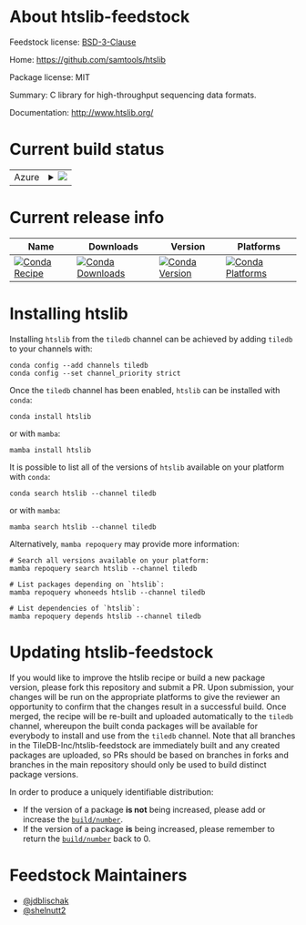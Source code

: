 About htslib-feedstock
======================

Feedstock license: [BSD-3-Clause](https://github.com/TileDB-Inc/htslib-feedstock/blob/main/LICENSE.txt)

Home: https://github.com/samtools/htslib

Package license: MIT

Summary: C library for high-throughput sequencing data formats.

Documentation: http://www.htslib.org/

Current build status
====================


<table>
    
  <tr>
    <td>Azure</td>
    <td>
      <details>
        <summary>
          <a href="https://dev.azure.com/TileDB-Inc/CI/_build/latest?definitionId=44&branchName=main">
            <img src="https://dev.azure.com/TileDB-Inc/CI/_apis/build/status/htslib-feedstock?branchName=main">
          </a>
        </summary>
        <table>
          <thead><tr><th>Variant</th><th>Status</th></tr></thead>
          <tbody><tr>
              <td>linux_64_libcurl7libdeflate1.17</td>
              <td>
                <a href="https://dev.azure.com/TileDB-Inc/CI/_build/latest?definitionId=44&branchName=main">
                  <img src="https://dev.azure.com/TileDB-Inc/CI/_apis/build/status/htslib-feedstock?branchName=main&jobName=linux&configuration=linux%20linux_64_libcurl7libdeflate1.17" alt="variant">
                </a>
              </td>
            </tr><tr>
              <td>linux_64_libcurl7libdeflate1.18</td>
              <td>
                <a href="https://dev.azure.com/TileDB-Inc/CI/_build/latest?definitionId=44&branchName=main">
                  <img src="https://dev.azure.com/TileDB-Inc/CI/_apis/build/status/htslib-feedstock?branchName=main&jobName=linux&configuration=linux%20linux_64_libcurl7libdeflate1.18" alt="variant">
                </a>
              </td>
            </tr><tr>
              <td>linux_64_libcurl7libdeflate1.19</td>
              <td>
                <a href="https://dev.azure.com/TileDB-Inc/CI/_build/latest?definitionId=44&branchName=main">
                  <img src="https://dev.azure.com/TileDB-Inc/CI/_apis/build/status/htslib-feedstock?branchName=main&jobName=linux&configuration=linux%20linux_64_libcurl7libdeflate1.19" alt="variant">
                </a>
              </td>
            </tr><tr>
              <td>linux_64_libcurl8libdeflate1.17</td>
              <td>
                <a href="https://dev.azure.com/TileDB-Inc/CI/_build/latest?definitionId=44&branchName=main">
                  <img src="https://dev.azure.com/TileDB-Inc/CI/_apis/build/status/htslib-feedstock?branchName=main&jobName=linux&configuration=linux%20linux_64_libcurl8libdeflate1.17" alt="variant">
                </a>
              </td>
            </tr><tr>
              <td>linux_64_libcurl8libdeflate1.18</td>
              <td>
                <a href="https://dev.azure.com/TileDB-Inc/CI/_build/latest?definitionId=44&branchName=main">
                  <img src="https://dev.azure.com/TileDB-Inc/CI/_apis/build/status/htslib-feedstock?branchName=main&jobName=linux&configuration=linux%20linux_64_libcurl8libdeflate1.18" alt="variant">
                </a>
              </td>
            </tr><tr>
              <td>linux_64_libcurl8libdeflate1.19</td>
              <td>
                <a href="https://dev.azure.com/TileDB-Inc/CI/_build/latest?definitionId=44&branchName=main">
                  <img src="https://dev.azure.com/TileDB-Inc/CI/_apis/build/status/htslib-feedstock?branchName=main&jobName=linux&configuration=linux%20linux_64_libcurl8libdeflate1.19" alt="variant">
                </a>
              </td>
            </tr><tr>
              <td>osx_64_libcurl7libdeflate1.17</td>
              <td>
                <a href="https://dev.azure.com/TileDB-Inc/CI/_build/latest?definitionId=44&branchName=main">
                  <img src="https://dev.azure.com/TileDB-Inc/CI/_apis/build/status/htslib-feedstock?branchName=main&jobName=osx&configuration=osx%20osx_64_libcurl7libdeflate1.17" alt="variant">
                </a>
              </td>
            </tr><tr>
              <td>osx_64_libcurl7libdeflate1.18</td>
              <td>
                <a href="https://dev.azure.com/TileDB-Inc/CI/_build/latest?definitionId=44&branchName=main">
                  <img src="https://dev.azure.com/TileDB-Inc/CI/_apis/build/status/htslib-feedstock?branchName=main&jobName=osx&configuration=osx%20osx_64_libcurl7libdeflate1.18" alt="variant">
                </a>
              </td>
            </tr><tr>
              <td>osx_64_libcurl7libdeflate1.19</td>
              <td>
                <a href="https://dev.azure.com/TileDB-Inc/CI/_build/latest?definitionId=44&branchName=main">
                  <img src="https://dev.azure.com/TileDB-Inc/CI/_apis/build/status/htslib-feedstock?branchName=main&jobName=osx&configuration=osx%20osx_64_libcurl7libdeflate1.19" alt="variant">
                </a>
              </td>
            </tr><tr>
              <td>osx_64_libcurl8libdeflate1.17</td>
              <td>
                <a href="https://dev.azure.com/TileDB-Inc/CI/_build/latest?definitionId=44&branchName=main">
                  <img src="https://dev.azure.com/TileDB-Inc/CI/_apis/build/status/htslib-feedstock?branchName=main&jobName=osx&configuration=osx%20osx_64_libcurl8libdeflate1.17" alt="variant">
                </a>
              </td>
            </tr><tr>
              <td>osx_64_libcurl8libdeflate1.18</td>
              <td>
                <a href="https://dev.azure.com/TileDB-Inc/CI/_build/latest?definitionId=44&branchName=main">
                  <img src="https://dev.azure.com/TileDB-Inc/CI/_apis/build/status/htslib-feedstock?branchName=main&jobName=osx&configuration=osx%20osx_64_libcurl8libdeflate1.18" alt="variant">
                </a>
              </td>
            </tr><tr>
              <td>osx_64_libcurl8libdeflate1.19</td>
              <td>
                <a href="https://dev.azure.com/TileDB-Inc/CI/_build/latest?definitionId=44&branchName=main">
                  <img src="https://dev.azure.com/TileDB-Inc/CI/_apis/build/status/htslib-feedstock?branchName=main&jobName=osx&configuration=osx%20osx_64_libcurl8libdeflate1.19" alt="variant">
                </a>
              </td>
            </tr><tr>
              <td>osx_arm64_libcurl7libdeflate1.17</td>
              <td>
                <a href="https://dev.azure.com/TileDB-Inc/CI/_build/latest?definitionId=44&branchName=main">
                  <img src="https://dev.azure.com/TileDB-Inc/CI/_apis/build/status/htslib-feedstock?branchName=main&jobName=osx&configuration=osx%20osx_arm64_libcurl7libdeflate1.17" alt="variant">
                </a>
              </td>
            </tr><tr>
              <td>osx_arm64_libcurl7libdeflate1.18</td>
              <td>
                <a href="https://dev.azure.com/TileDB-Inc/CI/_build/latest?definitionId=44&branchName=main">
                  <img src="https://dev.azure.com/TileDB-Inc/CI/_apis/build/status/htslib-feedstock?branchName=main&jobName=osx&configuration=osx%20osx_arm64_libcurl7libdeflate1.18" alt="variant">
                </a>
              </td>
            </tr><tr>
              <td>osx_arm64_libcurl7libdeflate1.19</td>
              <td>
                <a href="https://dev.azure.com/TileDB-Inc/CI/_build/latest?definitionId=44&branchName=main">
                  <img src="https://dev.azure.com/TileDB-Inc/CI/_apis/build/status/htslib-feedstock?branchName=main&jobName=osx&configuration=osx%20osx_arm64_libcurl7libdeflate1.19" alt="variant">
                </a>
              </td>
            </tr><tr>
              <td>osx_arm64_libcurl8libdeflate1.17</td>
              <td>
                <a href="https://dev.azure.com/TileDB-Inc/CI/_build/latest?definitionId=44&branchName=main">
                  <img src="https://dev.azure.com/TileDB-Inc/CI/_apis/build/status/htslib-feedstock?branchName=main&jobName=osx&configuration=osx%20osx_arm64_libcurl8libdeflate1.17" alt="variant">
                </a>
              </td>
            </tr><tr>
              <td>osx_arm64_libcurl8libdeflate1.18</td>
              <td>
                <a href="https://dev.azure.com/TileDB-Inc/CI/_build/latest?definitionId=44&branchName=main">
                  <img src="https://dev.azure.com/TileDB-Inc/CI/_apis/build/status/htslib-feedstock?branchName=main&jobName=osx&configuration=osx%20osx_arm64_libcurl8libdeflate1.18" alt="variant">
                </a>
              </td>
            </tr><tr>
              <td>osx_arm64_libcurl8libdeflate1.19</td>
              <td>
                <a href="https://dev.azure.com/TileDB-Inc/CI/_build/latest?definitionId=44&branchName=main">
                  <img src="https://dev.azure.com/TileDB-Inc/CI/_apis/build/status/htslib-feedstock?branchName=main&jobName=osx&configuration=osx%20osx_arm64_libcurl8libdeflate1.19" alt="variant">
                </a>
              </td>
            </tr>
          </tbody>
        </table>
      </details>
    </td>
  </tr>
</table>

Current release info
====================

| Name | Downloads | Version | Platforms |
| --- | --- | --- | --- |
| [![Conda Recipe](https://img.shields.io/badge/recipe-htslib-green.svg)](https://anaconda.org/tiledb/htslib) | [![Conda Downloads](https://img.shields.io/conda/dn/tiledb/htslib.svg)](https://anaconda.org/tiledb/htslib) | [![Conda Version](https://img.shields.io/conda/vn/tiledb/htslib.svg)](https://anaconda.org/tiledb/htslib) | [![Conda Platforms](https://img.shields.io/conda/pn/tiledb/htslib.svg)](https://anaconda.org/tiledb/htslib) |

Installing htslib
=================

Installing `htslib` from the `tiledb` channel can be achieved by adding `tiledb` to your channels with:

```
conda config --add channels tiledb
conda config --set channel_priority strict
```

Once the `tiledb` channel has been enabled, `htslib` can be installed with `conda`:

```
conda install htslib
```

or with `mamba`:

```
mamba install htslib
```

It is possible to list all of the versions of `htslib` available on your platform with `conda`:

```
conda search htslib --channel tiledb
```

or with `mamba`:

```
mamba search htslib --channel tiledb
```

Alternatively, `mamba repoquery` may provide more information:

```
# Search all versions available on your platform:
mamba repoquery search htslib --channel tiledb

# List packages depending on `htslib`:
mamba repoquery whoneeds htslib --channel tiledb

# List dependencies of `htslib`:
mamba repoquery depends htslib --channel tiledb
```




Updating htslib-feedstock
=========================

If you would like to improve the htslib recipe or build a new
package version, please fork this repository and submit a PR. Upon submission,
your changes will be run on the appropriate platforms to give the reviewer an
opportunity to confirm that the changes result in a successful build. Once
merged, the recipe will be re-built and uploaded automatically to the
`tiledb` channel, whereupon the built conda packages will be available for
everybody to install and use from the `tiledb` channel.
Note that all branches in the TileDB-Inc/htslib-feedstock are
immediately built and any created packages are uploaded, so PRs should be based
on branches in forks and branches in the main repository should only be used to
build distinct package versions.

In order to produce a uniquely identifiable distribution:
 * If the version of a package **is not** being increased, please add or increase
   the [``build/number``](https://docs.conda.io/projects/conda-build/en/latest/resources/define-metadata.html#build-number-and-string).
 * If the version of a package **is** being increased, please remember to return
   the [``build/number``](https://docs.conda.io/projects/conda-build/en/latest/resources/define-metadata.html#build-number-and-string)
   back to 0.

Feedstock Maintainers
=====================

* [@jdblischak](https://github.com/jdblischak/)
* [@shelnutt2](https://github.com/shelnutt2/)

